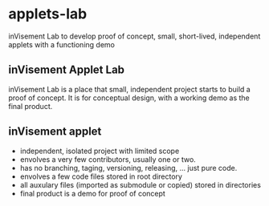 # applets-lab
inVisement Lab to develop proof of concept, small, short-lived, independent applets with a functioning demo


## inVisement Applet Lab
inVisement Lab is a place that small, independent project starts to build a proof of concept. It is for conceptual design, with a working demo as the final product.

## inVisement applet
- independent, isolated project with limited scope
- envolves a very few contributors, usually one or two.
- has no branching, taging, versioning, releasing, ... just pure code.
- envolves a few code files stored in root directory
- all auxulary files (imported as submodule or copied) stored in directories
- final product is a demo for proof of concept

